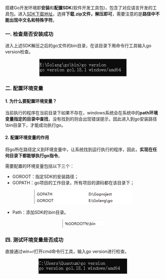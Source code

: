 搭建Go开发环境即**安装**和**配置SDK**(软件开发工具包)，包含了对应语言开发的工具包。进入[SDK下载地址](https://studygolang.com/dl)，选择**下载.zip文件，解压即可**，需要注意的是**路径中不能出现中文名和特殊字符**。

### 一. 检查是否安装成功
进入上述SDK解压之后的go文件的bin目录，在该目录下用命令行工具输入go version检查。
<div align=center>
<img src="https://github.com/zhangqiang-qt/Work-Records/blob/master/Golang-basenotes/images/1-1.jpg"/>
</div>

### 二. 配置环境变量
#### 1. 为什么要配置环境变量？
当前执行的程序在当前目录下如果不存在，windows系统会在系统中的**path环境变量指定的目录中查找**，没有找到的则会出现错误提示，因此进入到go安装路径\bin目录下，才能成功执行go。
#### 2. 配置环境变量的作用
将go所在路径定义到环境变量中，让系统找到运行执行的程序，因此，**实现在任何目录下都能够执行go指令**。

需要配置的环境变量包括以下三个：
* GOROOT：指定SDK的安装路径；
* GOPATH：go项目的工作目录，所有项目的源码都在该目录下；
<div align=center>
<img src="https://github.com/zhangqiang-qt/Work-Records/blob/master/Golang-basenotes/images/1-2.png"/>
</div>

* Path：添加SDK的\bin目录。
<div align=center>
<img src="https://github.com/zhangqiang-qt/Work-Records/blob/master/Golang-basenotes/images/1-3.png"/>
</div>

### 四. 测试环境变量是否成功
直接通过win+r打开cmd命令行工具，输入go version进行检查。
<div align=center>
<img src="https://github.com/zhangqiang-qt/Work-Records/blob/master/Golang-basenotes/images/1-4.png"/>
</div>

